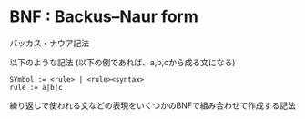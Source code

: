 # BNF : Backus–Naur form

バッカス・ナウア記法

以下のような記法
(以下の例であれば、a,b,cから成る文になる)
``` 
SYmbol := <rule> | <rule><syntax>
rule := a|b|c
```

繰り返しで使われる文などの表現をいくつかのBNFで組み合わせて作成する記法